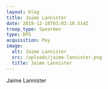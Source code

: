 ```yaml
---
layout: blog
title: Jaime Lannister
date: 2019-12-16T03:03:10.514Z
troop_type: Spearmen
type: DPS
acquisition: Pay
image:
  alt: Jaime Lannister
  src: /uploads/jaime-lannister.png
  title: Jaime Lannister
---
```

Jaime Lannister
